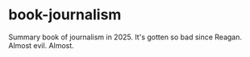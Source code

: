 # book-journalism
Summary book of journalism in 2025. It's gotten so bad since Reagan. Almost evil. Almost.
